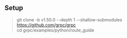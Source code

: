 ## Setup
> git clone -b v1.50.0 --depth 1 --shallow-submodules https://github.com/grpc/grpc  
> cd grpc/examples/python/route_guide  

